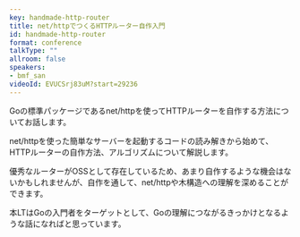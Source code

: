 ```yaml
---
key: handmade-http-router
title: net/httpでつくるHTTPルーター自作入門
id: handmade-http-router
format: conference
talkType: ""
allroom: false
speakers:
- bmf_san
videoId: EVUCSrj83uM?start=29236
---
```

Goの標準パッケージであるnet/httpを使ってHTTPルーターを自作する方法についてお話します。

net/httpを使った簡単なサーバーを起動するコードの読み解きから始めて、HTTPルーターの自作方法、アルゴリズムについて解説します。

優秀なルーターがOSSとして存在しているため、あまり自作するような機会はないかもしれませんが、自作を通して、net/httpや木構造への理解を深めることができます。

本LTはGoの入門者をターゲットとして、Goの理解につながるきっかけとなるような話になればと思っています。